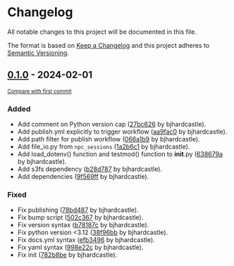 # Changelog

All notable changes to this project will be documented in this file.

The format is based on [Keep a Changelog](http://keepachangelog.com/en/1.0.0/)
and this project adheres to [Semantic Versioning](http://semver.org/spec/v2.0.0.html).

<!-- insertion marker -->
## [0.1.0](https://github.com/AllenInstitute/npc_io/releases/tag/0.1.0) - 2024-02-01

<small>[Compare with first commit](https://github.com/AllenInstitute/npc_io/compare/ef1f35917d78346f811f48f7f055a04de496f0f3...0.1.0)</small>

### Added

- Add comment on Python version cap ([27bc626](https://github.com/AllenInstitute/npc_io/commit/27bc626eb250433c8c796ae509c95969a45b7d3f) by bjhardcastle).
- Add publish.yml explicitly to trigger workflow ([aa9fac0](https://github.com/AllenInstitute/npc_io/commit/aa9fac002fe8aec28f5df031496e74ed4b440168) by bjhardcastle).
- Add path filter for publish workflow ([066a1b9](https://github.com/AllenInstitute/npc_io/commit/066a1b9c83729c86a1b1b4219e3bc988044256e3) by bjhardcastle).
- Add file_io.py from `npc_sessions` ([1a2b6c1](https://github.com/AllenInstitute/npc_io/commit/1a2b6c112e4377cff961960bb5dba74a9f4d5b0c) by bjhardcastle).
- Add load_dotenv() function and testmod() function to __init__.py ([638679a](https://github.com/AllenInstitute/npc_io/commit/638679a9e770a163c884b270298455fe80d84718) by bjhardcastle).
- Add s3fs dependency ([b28d787](https://github.com/AllenInstitute/npc_io/commit/b28d787bbb87f2b1d9b8b5b1eb7063ce39bc6b49) by bjhardcastle).
- Add dependencies ([9f569ff](https://github.com/AllenInstitute/npc_io/commit/9f569ff0ae1c432e81ae694eb28d9664111e7743) by bjhardcastle).

### Fixed

- Fix publishing ([78bd487](https://github.com/AllenInstitute/npc_io/commit/78bd487acd27c6c332c6415a09d01d3d4a1c5435) by bjhardcastle).
- Fix bump script ([502c367](https://github.com/AllenInstitute/npc_io/commit/502c3670cf29c8d43b868caf8c5477684cab9da1) by bjhardcastle).
- Fix version syntax ([b78187c](https://github.com/AllenInstitute/npc_io/commit/b78187cc61ae70e1a457d8dd969b831f282597ae) by bjhardcastle).
- Fix python version <3.12 ([38f96bb](https://github.com/AllenInstitute/npc_io/commit/38f96bba33442931ad55c6034512816a4bb3473b) by bjhardcastle).
- Fix docs.yml syntax ([efb3496](https://github.com/AllenInstitute/npc_io/commit/efb34961636b0cb0e882c503c95a73373c5912a4) by bjhardcastle).
- Fix yaml syntax ([998e22c](https://github.com/AllenInstitute/npc_io/commit/998e22c284cda40c35bbb3a64bc129b79cd07454) by bjhardcastle).
- Fix init ([782b8be](https://github.com/AllenInstitute/npc_io/commit/782b8be3fb498b14d025cff64775ab491a905c96) by bjhardcastle).

